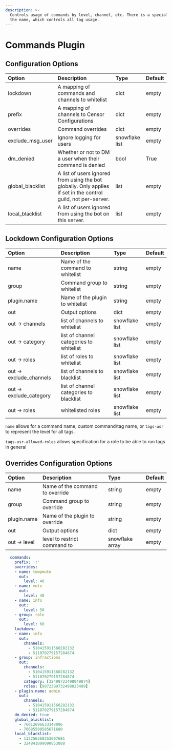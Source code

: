 ```yaml
---
description: >-
  Controls usage of commands by level, channel, etc. There is a special case for
  the name, which controls all tag usage.
---
```


# Commands Plugin

## Configuration Options

| Option | Description | Type | Default |
| :--- | :--- | :--- | :--- |
| lockdown | A mapping of commands and channels to whitelist | dict | empty |
| prefix | A mapping of channels to Censor Configurations | dict | empty |
| overrides | Command overrides  | dict | empty |
| exclude\_msg\_user | Ignore logging for users | snowflake list | empty |
| dm\_denied | Whether or not to DM a user when their command is denied | bool | True |
| global\_blacklist | A list of users ignored from using the bot globally. Only applies if set in the control guild, not per-server. | list | empty |
| local\_blacklist | A list of users ignored from using the bot on this server. | list | empty |

## Lockdown Configuration Options

| Option | Description | Type | Default |
| :--- | :--- | :--- | :--- |
| name | Name of the command to whitelist | string | empty |
| group | Command group to  whitelist | string | empty |
| plugin.name | Name of the plugin to whitelist | string | empty |
| out | Output options | dict | empty |
| out -&gt; channels | list of channels to whitelist | snowflake list | empty |
| out -&gt; category | list of channel categories to whitelist | snowflake list | empty |
| out -&gt; roles | list of roles to whitelist | snowflake list | empty |
| out -&gt; exclude\_channels | list of channels to blacklist | snowflake list | empty |
| out -&gt; exclude\_category | list of channel categories to blacklist | snowflake list | empty |
| out -&gt; roles | whitelisted roles | snowflake list | empty |

`name` allows for a command name, custom command/tag name, or `tags-usr` to represent the level for all tags.

`tags-usr-allowed-roles` allows specification for a role to be able to run tags in general

## Overrides Configuration Options

| Option | Description | Type | Default |
| :--- | :--- | :--- | :--- |
| name | Name of the command to override | string | empty |
| group | Command group to  override | string | empty |
| plugin.name | Name of the plugin to override | string | empty |
| out | Output options | dict | empty |
| out -&gt; level | level to restrict command to | snowflake array | empty |



```yaml
  commands:
    prefix: '!'
    overrides:
    - name: tempmute
      out:
        level: 40
    - name: mute
      out:
        level: 40
    - name: info
      out:
        level: 50
    - group: role
      out:
        level: 60
    lockdown:
    - name: info
      out:
        channels: 
          - 510415911560282132
          - 511870279157284874
    - group: infractions
      out:
        channels: 
          - 510415911560282132 
          - 511870279157284874
        category: [32498723498049874]
        roles: [9872389732498023409]
    - plugin.name: admin
      out:
        channels: 
          - 510415911560282132
          - 511870279157284874
    dm_denied: true
    global_blacklist:
      - 76012696633348096
      - 76685590585671680
    local_blacklist:
      - 132256368353607681
      - 324841099090853888
```

